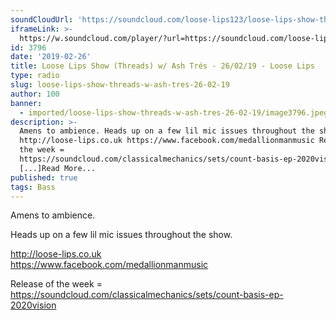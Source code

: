 ```yaml
---
soundCloudUrl: 'https://soundcloud.com/loose-lips123/loose-lips-show-threads-w-ash-tres-260219'
iframeLink: >-
  https://w.soundcloud.com/player/?url=https://soundcloud.com/loose-lips123/loose-lips-show-threads-w-ash-tres-260219&color=00aabb&auto_play=false&hide_related=false&show_comments=true&show_user=true&show_reposts=false
id: 3796
date: '2019-02-26'
title: Loose Lips Show (Threads) w/ Ash Trés - 26/02/19 - Loose Lips
type: radio
slug: loose-lips-show-threads-w-ash-tres-26-02-19
author: 100
banner:
  - imported/loose-lips-show-threads-w-ash-tres-26-02-19/image3796.jpeg
description: >-
  Amens to ambience. Heads up on a few lil mic issues throughout the show.
  http://loose-lips.co.uk https://www.facebook.com/medallionmanmusic Release of
  the week =
  https://soundcloud.com/classicalmechanics/sets/count-basis-ep-2020vision
  [...]Read More...
published: true
tags: Bass
---
```

Amens to ambience.

Heads up on a few lil mic issues throughout the show.

http://loose-lips.co.uk  
https://www.facebook.com/medallionmanmusic

Release of the week = https://soundcloud.com/classicalmechanics/sets/count-basis-ep-2020vision